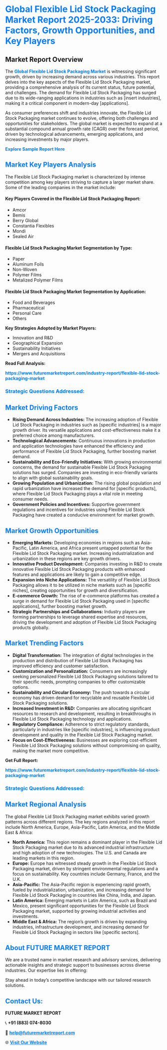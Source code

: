 <h1 style="color: #007BFF;">Global Flexible Lid Stock Packaging Market Report 2025-2033: Driving Factors, Growth Opportunities, and Key Players</h1>

<section id="overview">
<h2>Market Report Overview</h2>
<p>The <a href="https://www.futuremarketreport.com/industry-report/flexible-lid-stock-packaging-market" style="color: #007BFF; text-decoration: none;"><strong>Global Flexible Lid Stock Packaging Market</strong></a> is witnessing significant growth, driven by increasing demand across various industries. This report delves into the key aspects of the Flexible Lid Stock Packaging market, providing a comprehensive analysis of its current status, future potential, and challenges. The demand for Flexible Lid Stock Packaging has surged due to its wide-ranging applications in industries such as [insert industries], making it a critical component in modern-day [applications].</p>
<p>As consumer preferences shift and industries innovate, the Flexible Lid Stock Packaging market continues to evolve, offering both challenges and opportunities for stakeholders. The global market is expected to expand at a substantial compound annual growth rate (CAGR) over the forecast period, driven by technological advancements, emerging applications, and increasing investments by major players.</p>
</section>

<section id="overview">
<p><a href="https://www.futuremarketreport.com/request-sample/reportId=30287" style="color: #007BFF; text-decoration: none;"><strong>Explore Sample Report Here</strong></a></p>
</section>

<section id="key-players">
<h2 style="color: #007BFF;">Market Key Players Analysis</h2>
<p>The Flexible Lid Stock Packaging market is characterized by intense competition among key players striving to capture a larger market share. Some of the leading companies in the market include:</p>
<h4>Key Players Covered in the Flexible Lid Stock Packaging Report:</h4>
<ul><li>Amcor</li><li>Bemis</li><li>Berry Global</li><li>Constantia Flexibles</li><li>Mondi</li><li>Sealed Air</li></ul>
<h4>Flexible Lid Stock Packaging Market Segmentation by Type:</h4>
<ul><li>Paper</li><li>Aluminum Foils</li><li>Non-Woven</li><li>Polymer Films</li><li>Metalized Polymer Films</li></ul>

<h4>Flexible Lid Stock Packaging Market Segmentation by Application:</h4>
<ul><li>Food and Beverages</li><li>Pharmaceutical</li><li>Personal Care</li><li>Others</li></ul>
<p><strong>Key Strategies Adopted by Market Players:</strong></p>
<ul>
<li>Innovation and R&D</li>
<li>Geographical Expansion</li>
<li>Sustainability Initiatives</li>
<li>Mergers and Acquisitions</li>
</ul>
</section>

<section>
<p><strong>Read Full Analysis: </strong></p><a href="https://www.futuremarketreport.com/industry-report/flexible-lid-stock-packaging-market" style="color: #007BFF; text-decoration: none;"><strong>https://www.futuremarketreport.com/industry-report/flexible-lid-stock-packaging-market</strong></a>
<h3 style="color: #007BFF;">Strategic Questions Addressed:</h3>
</section>

<section id="driving-factors">
<h2 style="color: #007BFF;">Market Driving Factors</h2>
<ul>
<li><strong>Rising Demand Across Industries:</strong> The increasing adoption of Flexible Lid Stock Packaging in industries such as [specific industries] is a major growth driver. Its versatile applications and cost-effectiveness make it a preferred choice among manufacturers.</li>
<li><strong>Technological Advancements:</strong> Continuous innovations in production and application technologies have enhanced the efficiency and performance of Flexible Lid Stock Packaging, further boosting market demand.</li>
<li><strong>Sustainability and Eco-Friendly Initiatives:</strong> With growing environmental concerns, the demand for sustainable Flexible Lid Stock Packaging solutions has surged. Companies are investing in eco-friendly variants to align with global sustainability goals.</li>
<li><strong>Growing Population and Urbanization:</strong> The rising global population and rapid urbanization have increased the demand for [specific products], where Flexible Lid Stock Packaging plays a vital role in meeting consumer needs.</li>
<li><strong>Government Policies and Incentives:</strong> Supportive government regulations and incentives for industries using Flexible Lid Stock Packaging have created a conducive environment for market growth.</li>
</ul>
</section>

<section id="growth-opportunities">
<h2 style="color: #007BFF;">Market Growth Opportunities</h2>
<ul>
<li><strong>Emerging Markets:</strong> Developing economies in regions such as Asia-Pacific, Latin America, and Africa present untapped potential for the Flexible Lid Stock Packaging market. Increasing industrialization and urbanization in these regions are key growth drivers.</li>
<li><strong>Innovative Product Development:</strong> Companies investing in R&D to create innovative Flexible Lid Stock Packaging products with enhanced features and applications are likely to gain a competitive edge.</li>
<li><strong>Expansion into Niche Applications:</strong> The versatility of Flexible Lid Stock Packaging allows it to be utilized in niche markets such as [specific niches], creating opportunities for growth and diversification.</li>
<li><strong>E-commerce Growth:</strong> The rise of e-commerce platforms has created a surge in demand for Flexible Lid Stock Packaging used in [specific applications], further boosting market growth.</li>
<li><strong>Strategic Partnerships and Collaborations:</strong> Industry players are forming partnerships to leverage shared expertise and resources, driving the development and adoption of Flexible Lid Stock Packaging products globally.</li>
</ul>
</section>

<section id="trending-factors">
<h2 style="color: #007BFF;">Market Trending Factors</h2>
<ul>
<li><strong>Digital Transformation:</strong> The integration of digital technologies in the production and distribution of Flexible Lid Stock Packaging has improved efficiency and customer satisfaction.</li>
<li><strong>Customization and Personalization:</strong> Consumers are increasingly seeking personalized Flexible Lid Stock Packaging solutions tailored to their specific needs, prompting companies to offer customizable options.</li>
<li><strong>Sustainability and Circular Economy:</strong> The push towards a circular economy has driven demand for recyclable and reusable Flexible Lid Stock Packaging solutions.</li>
<li><strong>Increased Investment in R&D:</strong> Companies are allocating significant resources to research and development, resulting in breakthroughs in Flexible Lid Stock Packaging technology and applications.</li>
<li><strong>Regulatory Compliance:</strong> Adherence to strict regulatory standards, particularly in industries like [specific industries], is influencing product development and quality in the Flexible Lid Stock Packaging market.</li>
<li><strong>Focus on Cost-Effectiveness:</strong> Businesses are exploring cost-efficient Flexible Lid Stock Packaging solutions without compromising on quality, making the market more competitive.</li>
</ul>
</section>

<section>
<p><strong>Get Full Report: </strong></p><a href="https://www.futuremarketreport.com/industry-report/flexible-lid-stock-packaging-market" style="color: #007BFF; text-decoration: none;"><strong>https://www.futuremarketreport.com/industry-report/flexible-lid-stock-packaging-market</strong></a>
<h3 style="color: #007BFF;">Strategic Questions Addressed:</h3>
</section>


<section id="regional-analysis">
<h2 style="color: #007BFF;">Market Regional Analysis</h2>
<p>The global Flexible Lid Stock Packaging market exhibits varied growth patterns across different regions. The key regions analyzed in this report include North America, Europe, Asia-Pacific, Latin America, and the Middle East & Africa:</p>
<ul>
<li><strong>North America:</strong> This region remains a dominant player in the Flexible Lid Stock Packaging market due to its advanced industrial infrastructure and high adoption of new technologies. The U.S. and Canada are leading markets in this region.</li>
<li><strong>Europe:</strong> Europe has witnessed steady growth in the Flexible Lid Stock Packaging market, driven by stringent environmental regulations and a focus on sustainability. Key countries include Germany, France, and the U.K.</li>
<li><strong>Asia-Pacific:</strong> The Asia-Pacific region is experiencing rapid growth, fueled by industrialization, urbanization, and increasing demand for Flexible Lid Stock Packaging in countries like China, India, and Japan.</li>
<li><strong>Latin America:</strong> Emerging markets in Latin America, such as Brazil and Mexico, present significant opportunities for the Flexible Lid Stock Packaging market, supported by growing industrial activities and investments.</li>
<li><strong>Middle East & Africa:</strong> The region’s growth is driven by expanding industries, infrastructure development, and increasing demand for Flexible Lid Stock Packaging in sectors like [specific sectors].</li>
</ul>
</section>

<footer>
<h2 style="color: #007BFF;">About FUTURE MARKET REPORT</h2>
<p>We are a trusted name in market research and advisory services, delivering actionable insights and strategic support to businesses across diverse industries. Our expertise lies in offering:</p>

<p>Stay ahead in today’s competitive landscape with our tailored research solutions.</p>

<h2 style="color: #007BFF;">Contact Us:</h2>
<p><strong>FUTURE MARKET REPORT</strong></p>
<p>📞 <strong>+91 (883) 074-8030</strong></p>
<p>📧 <strong><a href="mailto:help@futuremarketreport.com" style="color: #007BFF;">help@futuremarketreport.com</a></strong></p>
<p>🌐 <strong><a href="https://www.futuremarketreport.com/" style="color: #007BFF;">Visit Our Website</a></strong></p>
</footer>
